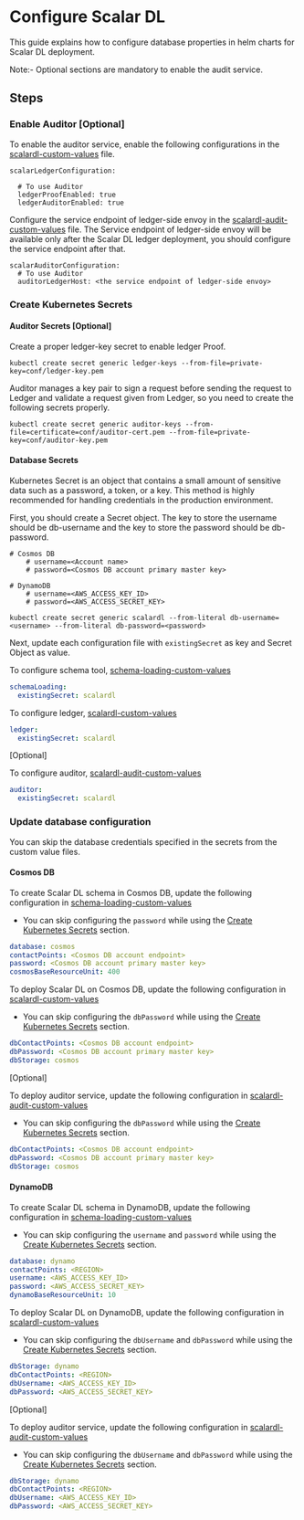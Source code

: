 # Configure Scalar DL

This guide explains how to configure database properties in helm charts for Scalar DL deployment.

Note:- Optional sections are mandatory to enable the audit service.

## Steps

### Enable Auditor [Optional]

To enable the auditor service, enable the following configurations in the [scalardl-custom-values](../conf/scalardl-custom-values.yaml) file.

```
scalarLedgerConfiguration:

  # To use Auditor
  ledgerProofEnabled: true
  ledgerAuditorEnabled: true
```

Configure the service endpoint of ledger-side envoy in the [scalardl-audit-custom-values](../conf/scalardl-audit-custom-values.yaml) file. 
The Service endpoint of ledger-side envoy will be available only after the Scalar DL ledger deployment, you should configure the service endpoint after that.

```
scalarAuditorConfiguration:
  # To use Auditor
  auditorLedgerHost: <the service endpoint of ledger-side envoy>
```

### Create Kubernetes Secrets

#### Auditor Secrets [Optional]

Create a proper ledger-key secret to enable ledger Proof. 
```
kubectl create secret generic ledger-keys --from-file=private-key=conf/ledger-key.pem 
```

Auditor manages a key pair to sign a request before sending the request to Ledger and validate a request given from Ledger, so you need to create the following secrets properly.

```
kubectl create secret generic auditor-keys --from-file=certificate=conf/auditor-cert.pem --from-file=private-key=conf/auditor-key.pem
```

#### Database Secrets

Kubernetes Secret is an object that contains a small amount of sensitive data such as a password, a token, or a key. 
This method is highly recommended for handling credentials in the production environment.

First, you should create a Secret object. The key to store the username should be db-username and the key to store the password should be db-password.

```
# Cosmos DB
    # username=<Account name>
    # password=<Cosmos DB account primary master key>

# DynamoDB
    # username=<AWS_ACCESS_KEY_ID>
    # password=<AWS_ACCESS_SECRET_KEY>

kubectl create secret generic scalardl --from-literal db-username=<username> --from-literal db-password=<password>
```

Next, update each configuration file with `existingSecret` as key and Secret Object as value.

To configure schema tool, [schema-loading-custom-values](../conf/schema-loading-custom-values.yaml)

```yaml
schemaLoading:
  existingSecret: scalardl
```

To configure ledger, [scalardl-custom-values](../conf/scalardl-custom-values.yaml)

```yaml
ledger:
  existingSecret: scalardl
```

[Optional]

To configure auditor, [scalardl-audit-custom-values](../conf/scalardl-audit-custom-values.yaml)

```yaml
auditor:
  existingSecret: scalardl
```

### Update database configuration

You can skip the database credentials specified in the secrets from the custom value files.

#### Cosmos DB

To create Scalar DL schema in Cosmos DB, update the following configuration in [schema-loading-custom-values](../conf/schema-loading-custom-values.yaml)

* You can skip configuring the `password` while using the [Create Kubernetes Secrets](#create-kubernetes-secrets) section.

```yaml
database: cosmos
contactPoints: <Cosmos DB account endpoint>
password: <Cosmos DB account primary master key>
cosmosBaseResourceUnit: 400
```

To deploy Scalar DL on Cosmos DB, update the following configuration in [scalardl-custom-values](../conf/scalardl-custom-values.yaml)

* You can skip configuring the `dbPassword` while using the [Create Kubernetes Secrets](#create-kubernetes-secrets) section.

```yaml
dbContactPoints: <Cosmos DB account endpoint>
dbPassword: <Cosmos DB account primary master key>
dbStorage: cosmos
```

[Optional]

To deploy auditor service, update the following configuration in [scalardl-audit-custom-values](../conf/scalardl-audit-custom-values.yaml)

* You can skip configuring the `dbPassword` while using the [Create Kubernetes Secrets](#create-kubernetes-secrets) section.

```yaml
dbContactPoints: <Cosmos DB account endpoint>
dbPassword: <Cosmos DB account primary master key>
dbStorage: cosmos
```

#### DynamoDB

To create Scalar DL schema in DynamoDB, update the following configuration in [schema-loading-custom-values](../conf/schema-loading-custom-values.yaml)

* You can skip configuring the `username` and `password` while using the [Create Kubernetes Secrets](#create-kubernetes-secrets) section.

```yaml
database: dynamo
contactPoints: <REGION>
username: <AWS_ACCESS_KEY_ID>
password: <AWS_ACCESS_SECRET_KEY>
dynamoBaseResourceUnit: 10
```

To deploy Scalar DL on DynamoDB, update the following configuration in [scalardl-custom-values](../conf/scalardl-custom-values.yaml)

* You can skip configuring the `dbUsername` and `dbPassword` while using the [Create Kubernetes Secrets](#create-kubernetes-secrets) section.

```yaml
dbStorage: dynamo
dbContactPoints: <REGION>
dbUsername: <AWS_ACCESS_KEY_ID>
dbPassword: <AWS_ACCESS_SECRET_KEY>
```

[Optional]

To deploy auditor service, update the following configuration in [scalardl-audit-custom-values](../conf/scalardl-audit-custom-values.yaml)

* You can skip configuring the `dbUsername` and `dbPassword` while using the [Create Kubernetes Secrets](#create-kubernetes-secrets) section.

```yaml
dbStorage: dynamo
dbContactPoints: <REGION>
dbUsername: <AWS_ACCESS_KEY_ID>
dbPassword: <AWS_ACCESS_SECRET_KEY>
```

